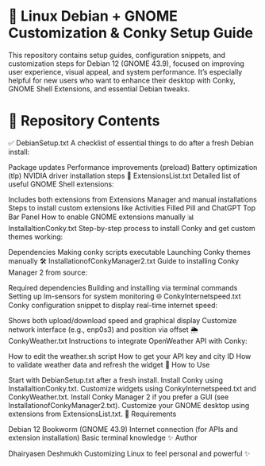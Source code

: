 # 🐧 Linux Debian + GNOME Customization & Conky Setup Guide

This repository contains setup guides, configuration snippets, and customization steps for Debian 12 (GNOME 43.9), focused on improving user experience, visual appeal, and system performance. It’s especially helpful for new users who want to enhance their desktop with Conky, GNOME Shell Extensions, and essential Debian tweaks.

# 📁 Repository Contents

✅ DebianSetup.txt
A checklist of essential things to do after a fresh Debian install:

Package updates
Performance improvements (preload)
Battery optimization (tlp)
NVIDIA driver installation steps
🎨 ExtensionsList.txt
Detailed list of useful GNOME Shell extensions:

Includes both extensions from Extensions Manager and manual installations
Steps to install custom extensions like Activities Filled Pill and ChatGPT Top Bar Panel
How to enable GNOME extensions manually
📊 InstallaltionConky.txt
Step-by-step process to install Conky and get custom themes working:

Dependencies
Making conky scripts executable
Launching Conky themes manually
🛠 InstallationofConkyManager2.txt
Guide to installing Conky Manager 2 from source:

Required dependencies
Building and installing via terminal commands
Setting up lm-sensors for system monitoring
🌐 ConkyInternetspeed.txt
Conky configuration snippet to display real-time internet speed:

Shows both upload/download speed and graphical display
Customize network interface (e.g., enp0s3) and position via offset
🌦 ConkyWeather.txt
Instructions to integrate OpenWeather API with Conky:

How to edit the weather.sh script
How to get your API key and city ID
How to validate weather data and refresh the widget
🚀 How to Use

Start with DebianSetup.txt after a fresh install.
Install Conky using InstallaltionConky.txt.
Customize widgets using ConkyInternetspeed.txt and ConkyWeather.txt.
Install Conky Manager 2 if you prefer a GUI (see InstallationofConkyManager2.txt).
Customize your GNOME desktop using extensions from ExtensionsList.txt.
🧠 Requirements

Debian 12 Bookworm (GNOME 43.9)
Internet connection (for APIs and extension installation)
Basic terminal knowledge
✨ Author

Dhairyasen Deshmukh
Customizing Linux to feel personal and powerful ✨
